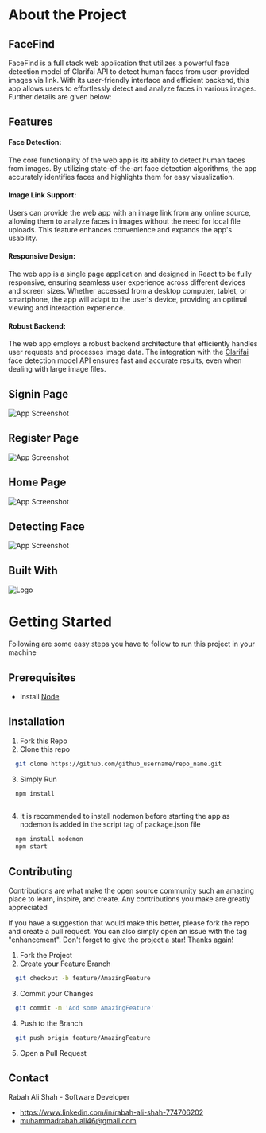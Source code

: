 
# About the Project


## FaceFind
FaceFind is a full stack web application that utilizes a powerful face detection model of Clarifai API to detect human faces from user-provided images via link. With its user-friendly interface and efficient backend, this app allows users to effortlessly detect and analyze faces in various images. Further details are given below:
## Features
#### Face Detection: 
The core functionality of the web app is its ability to detect human faces from images. By utilizing state-of-the-art face detection algorithms, the app accurately identifies faces and highlights them for easy visualization.

#### Image Link Support: 
Users can provide the web app with an image link from any online source, allowing them to analyze faces in images without the need for local file uploads. This feature enhances convenience and expands the app's usability.

#### Responsive Design: 
The web app is a single page application and designed in React to be fully responsive, ensuring seamless user experience across different devices and screen sizes. Whether accessed from a desktop computer, tablet, or smartphone, the app will adapt to the user's device, providing an optimal viewing and interaction experience.

#### Robust Backend: 
The web app employs a robust backend architecture that efficiently handles user requests and processes image data. The integration with the [Clarifai](https://www.clarifai.com) face detection model API ensures fast and accurate results, even when dealing with large image files.


## Signin Page

![App Screenshot](https://via.placeholder.com/468x300?text=App+Screenshot+Here)

## Register Page

![App Screenshot](https://via.placeholder.com/468x300?text=App+Screenshot+Here)

## Home Page

![App Screenshot](https://via.placeholder.com/468x300?text=App+Screenshot+Here)

## Detecting Face

![App Screenshot](https://via.placeholder.com/468x300?text=App+Screenshot+Here)


## Built With

![Logo](https://user-images.githubusercontent.com/36489953/78834570-0f5b2e80-79ef-11ea-8260-11a33e15fc1c.png)



# Getting Started
Following are some easy steps you have to follow to run this project in your machine
## Prerequisites
* Install [Node](https://nodejs.org/en/download)

  

## Installation

1. Fork this Repo
2. Clone this repo

```bash
  git clone https://github.com/github_username/repo_name.git
```
3. Simply Run
```bash
  npm install
  
```
4. It is recommended to install nodemon before starting the app as nodemon is added in the script tag of package.json file
```bash
  npm install nodemon
  npm start
```
## Contributing

Contributions are what make the open source community such an amazing place to learn, inspire, and create. Any contributions you make are greatly appreciated

If you have a suggestion that would make this better, please fork the repo and create a pull request. You can also simply open an issue with the tag "enhancement". Don't forget to give the project a star! Thanks again!

1. Fork the Project
2. Create your Feature Branch
```bash
  git checkout -b feature/AmazingFeature
```
3. Commit your Changes 
```bash
  git commit -m 'Add some AmazingFeature'
```
4. Push to the Branch 
```bash
  git push origin feature/AmazingFeature
```
5. Open a Pull Request


## Contact
Rabah Ali Shah - Software Developer
- https://www.linkedin.com/in/rabah-ali-shah-774706202 
- muhammadrabah.ali46@gmail.com

